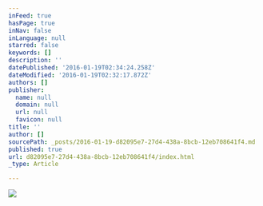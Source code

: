 ```yaml
---
inFeed: true
hasPage: true
inNav: false
inLanguage: null
starred: false
keywords: []
description: ''
datePublished: '2016-01-19T02:34:24.258Z'
dateModified: '2016-01-19T02:32:17.872Z'
authors: []
publisher:
  name: null
  domain: null
  url: null
  favicon: null
title: ''
author: []
sourcePath: _posts/2016-01-19-d82095e7-27d4-438a-8bcb-12eb708641f4.md
published: true
url: d82095e7-27d4-438a-8bcb-12eb708641f4/index.html
_type: Article

---
```

![](https://the-grid-user-content.s3-us-west-2.amazonaws.com/ce705512-6ded-495b-a4f4-440a5f1e9e33.jpg)